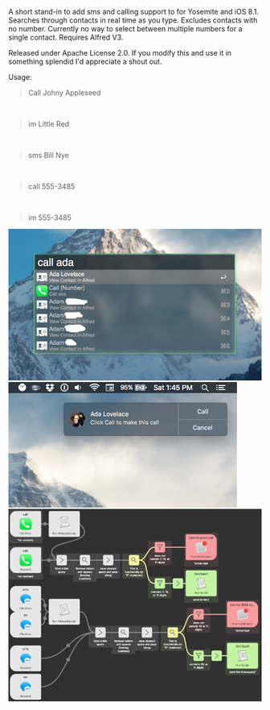 <p>A short stand-in to add sms and calling support to for Yosemite and iOS 8.1. Searches through contacts in real time as you type. Excludes contacts with no number. Currently no way to select between multiple numbers for a single contact. Requires Alfred V3.<br></p>

<p>Released under Apache License 2.0. If you modify this and use it in something splendid I'd appreciate a shout out.</p>

<p>Usage:</p>
<blockquote>
<p>Call Johny Appleseed</p>
</blockquote>
<br>
<blockquote>
<p>im Little Red</p>
</blockquote>
<br>
<blockquote>
<p>sms Bill Nye</p>
</blockquote>
<br>
<blockquote>
<p>call&nbsp;555-3485</p>
</blockquote>
<br>
<blockquote>
<p>im&nbsp;555-3485</p>
</blockquote>
<img src="/Screenshots/typing.png" >
<br>
<img src="/Screenshots/initcall.png" >
<br>
<img src="/Screenshots/workflow.png" >
<br>